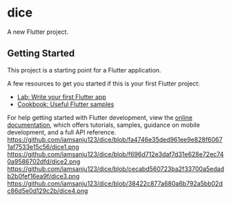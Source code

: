 # dice

A new Flutter project.

## Getting Started

This project is a starting point for a Flutter application.

A few resources to get you started if this is your first Flutter project:

- [Lab: Write your first Flutter app](https://docs.flutter.dev/get-started/codelab)
- [Cookbook: Useful Flutter samples](https://docs.flutter.dev/cookbook)

For help getting started with Flutter development, view the
[online documentation](https://docs.flutter.dev/), which offers tutorials,
samples, guidance on mobile development, and a full API reference.
https://github.com/iamsanju123/dice/blob/fa4746e35ded961ee9e828f60671af7533e15c56/dice1.png
https://github.com/iamsanju123/dice/blob/f696d712e3daf7d31e628e72ec740a9586702dfd/dice2.png
https://github.com/iamsanju123/dice/blob/cecabd560723ba2f33700a5edadb2b0fef16ea9f/dice3.png
https://github.com/iamsanju123/dice/blob/38422c877a680a6b792a5bb02dc86d5e0d129c2b/dice4.png
